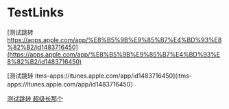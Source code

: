# TestLinks

[测试跳转 https://apps.apple.com/app/%E8%B5%9B%E9%85%B7%E4%BD%93%E8%82%B2/id1483716450](https://apps.apple.com/app/%E8%B5%9B%E9%85%B7%E4%BD%93%E8%82%B2/id1483716450)

[测试跳转 itms-apps://itunes.apple.com/app/id1483716450](itms-apps://itunes.apple.com/app/id1483716450）

[测试跳转 超级长那个](https://apps.apple.com/cn/app/%E8%B5%9B%E9%85%B7%E4%BD%93%E8%82%B2-%E8%B6%B3%E7%90%83%E6%AF%94%E5%88%86%E9%A2%84%E6%B5%8B%E7%9B%B4%E6%92%AD/id1483716450)
